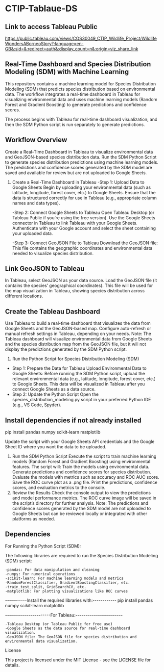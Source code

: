 # CTIP-Tablaue-DS

## Link to access Tableau Public
https://public.tableau.com/views/COS30049_CTIP_Wildlife_Project/WildlifeWondersABorneoStory?:language=en-GB&:sid=&:redirect=auth&:display_count=n&:origin=viz_share_link


## Real-Time Dashboard and Species Distribution Modeling (SDM) with Machine Learning
This repository contains a machine learning model for Species Distribution Modeling (SDM) that predicts species distribution based on environmental data. The workflow integrates a real-time dashboard in Tableau for visualizing environmental data and uses machine learning models (Random Forest and Gradient Boosting) to generate predictions and confidence scores.

The process begins with Tableau for real-time dashboard visualization, and then the SDM Python script is run separately to generate predictions.


## Workflow Overview

Create a Real-Time Dashboard in Tableau to visualize environmental data and GeoJSON-based species distribution data.
Run the SDM Python Script to generate species distribution predictions using machine learning models.
The predictions and confidence scores generated by the SDM model are saved and available for review but are not uploaded to Google Sheets.

1. Create a Real-Time Dashboard in Tableau
	-Step 1: Upload Data to Google Sheets
	Begin by uploading your environmental data (such as latitude, longitude, forest cover, etc.) to Google Sheets.
	Ensure that the data is structured correctly for use in Tableau (e.g., appropriate column names and data types).
	
	-Step 2: Connect Google Sheets to Tableau
	Open Tableau Desktop (or Tableau Public if you’re using the free version).
	Use the Google Sheets connector in Tableau to link Tableau with your Google Sheets.
	Authenticate with your Google account and select the sheet containing your uploaded data.

	-Step 3: Connect GeoJSON File to Tableau
	Download the GeoJSON file: This file contains the geographic coordinates and environmental data needed to visualize species distribution.


## Link GeoJSON to Tableau

In Tableau, select GeoJSON as your data source.
Load the GeoJSON file (it contains the species' geographical coordinates).
This file will be used for the map visualization in Tableau, showing species distribution across different locations.


## Create the Tableau Dashboard

Use Tableau to build a real-time dashboard that visualizes the data from Google Sheets and the GeoJSON-based map.
Configure auto-refresh or manual refresh settings in Tableau, depending on your needs.
Note: The Tableau dashboard will visualize environmental data from Google Sheets and the species distribution map from the GeoJSON file, but it will not display the predictions generated by the SDM Python script.


1. Run the Python Script for Species Distribution Modeling (SDM)
- Step 1: Prepare the Data for Tableau
  Upload Environmental Data to Google Sheets: Before running the SDM Python script, upload the relevant environmental data (e.g., latitude, longitude, forest cover, etc.) to Google Sheets.
  This data will be visualized in Tableau after you connect Google Sheets as a data source.
- Step 2: Update the Python Script
  Open the species_distribution_modeling.py script in your preferred Python IDE (e.g., VS Code, Spyder).


## Install dependencies if not already installed

pip install pandas numpy scikit-learn matplotlib

Update the script with your Google Sheets API credentials and the Google Sheet ID where you want the data to be uploaded.

1. Run the SDM Python Script
  Execute the script to train machine learning models (Random Forest and Gradient Boosting) using environmental features.
  The script will:
  Train the models using environmental data.
  Generate predictions and confidence scores for species distribution.
  Evaluate the models with metrics such as accuracy and ROC AUC score.
  Save the ROC curve plot as a .png file.
  Print the predictions, confidence scores, and evaluation metrics to the console.
2. Review the Results
  Check the console output to view the predictions and model performance metrics.
  The ROC curve image will be saved in the script’s directory for further analysis.
  Note: The predictions and confidence scores generated by the SDM model are not uploaded to Google Sheets but can be reviewed locally or integrated with other platforms as needed.


## Dependencies
For Running the Python Script (SDM):

The following libraries are required to run the Species Distribution Modeling (SDM) script:

	-pandas: For data manipulation and cleaning
	-numpy: For numerical operations
	-scikit-learn: For machine learning models and metrics
	-RandomForestClassifier, GradientBoostingClassifier, etc.
	-train_test_split, GridSearchCV, etc.
	-matplotlib: For plotting visualizations like ROC curves

-----------Install the required libraries with:------------
pip install pandas numpy scikit-learn matplotlib


-----------------------For Tableau:------------------------

	-Tableau Desktop (or Tableau Public for free use)
	-Google Sheets as the data source for real-time dashboard visualization.
	-GeoJSON file: The GeoJSON file for species distribution and environmental data visualization.

License

This project is licensed under the MIT License - see the LICENSE file for details.


